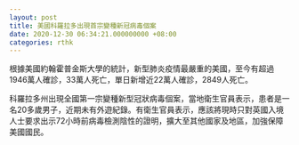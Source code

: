 ```yaml
---
layout: post
title: 美國科羅拉多出現首宗變種新冠病毒個案
date: 2020-12-30 06:34:21.000000000 +08:00
categories: rthk
---
```


根據美國約翰霍普金斯大學的統計，新型肺炎疫情最嚴重的美國，至今有超過1946萬人確診，33萬人死亡，單日新增近22萬人確診，2849人死亡。

科羅拉多州出現全國第一宗變種新型冠狀病毒個案，當地衛生官員表示，患者是一名20多歲男子，近期未有外遊紀錄。有衛生官員表示，應該將現時只對英國入境人士要求出示72小時前病毒檢測陰性的證明，擴大至其他國家及地區，加強保障美國國民。
